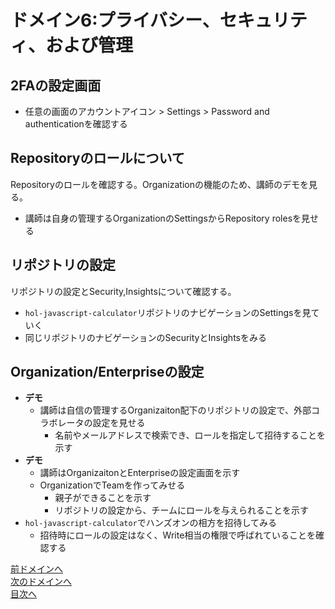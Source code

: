 # ドメイン6:プライバシー、セキュリティ、および管理

## 2FAの設定画面

- 任意の画面のアカウントアイコン > Settings > Password and authenticationを確認する
  
## Repositoryのロールについて

Repositoryのロールを確認する。Organizationの機能のため、講師のデモを見る。

- 講師は自身の管理するOrganizationのSettingsからRepository rolesを見せる

## リポジトリの設定

リポジトリの設定とSecurity,Insightsについて確認する。

- `hol-javascript-calculator`リポジトリのナビゲーションのSettingsを見ていく
- 同じリポジトリのナビゲーションのSecurityとInsightsをみる

## Organization/Enterpriseの設定


- **デモ**
  - 講師は自信の管理するOrganizaiton配下のリポジトリの設定で、外部コラボレータの設定を見せる
    - 名前やメールアドレスで検索でき、ロールを指定して招待することを示す
- **デモ**
  - 講師はOrganizaitonとEnterpriseの設定画面を示す
  - OrganizationでTeamを作ってみせる
    - 親子ができることを示す
    - リポジトリの設定から、チームにロールを与えられることを示す 
- `hol-javascript-calculator`でハンズオンの相方を招待してみる
  - 招待時にロールの設定はなく、Write相当の権限で呼ばれていることを確認する

 [前ドメインへ](../domain5/README.md)  
[次のドメインへ](../domain7/README.md)  
[目次へ](../README.md)
